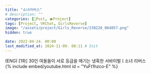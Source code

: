 ```yaml
---
title: "소녀리버스"
# description: ""
categories: [📀Post, 🫐Project]
tags: [Project, VRChat, GirlsReverse]
image: "/assets/project/Girls_Reverse/230220_064057.png"
hidden: true

date: 2022-04-24. 00:00
last_modified_at: 2024-11-09. 08:11 # Init
---
```


(ENG) [1화] 30인 여돌들이 서로 등급을 매기는 냉혹한 서바이벌ㅣ소녀 리버스  
{% include embed/youtube.html id = "YuFt1hzco-E" %}
